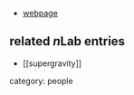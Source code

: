 

* [webpage](http://icc.ub.edu/~gomis/)

## related $n$Lab entries

* [[supergravity]]

category: people